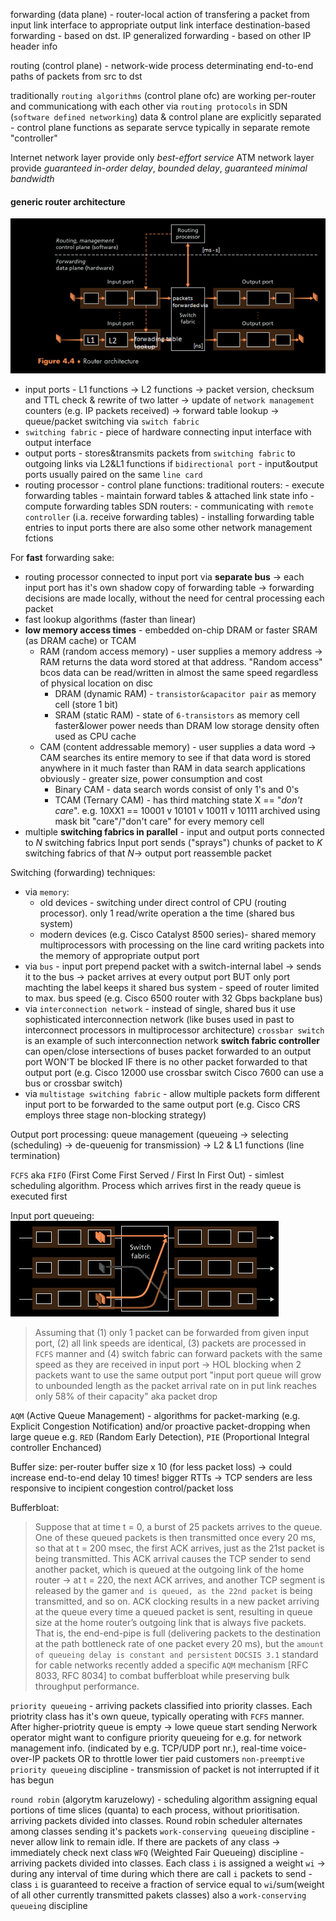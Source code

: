 forwarding (data plane) - router-local action of transfering a packet from input link interface to appropriate output link interface
	destination-based forwarding - based on dst. IP
	generalized forwarding - based on other IP header info

routing (control plane) - network-wide process determinating end-to-end paths of packets from src to dst

traditionally `routing algorithms` (control plane ofc) are working per-router and communicationg with each other via `routing protocols`
in SDN (`software defined networking`) data & control plane are explicitly separated - control plane functions as separate servce typically in separate remote "controller"

Internet network layer provide only *best-effort service*
ATM network layer provide *guaranteed in-order delay*, *bounded delay*, *guaranteed minimal bandwidth*

#### generic router architecture

![forwarding router](./img/forwarding_router.png)
- input ports - L1 functions -> L2 functions -> packet version, checksum and TTL check & rewrite of two latter -> update of `network management` counters (e.g. IP packets received) -> forward table lookup -> queue/packet switching via `switch fabric`
- `switching fabric` - piece of hardware connecting input interface with output interface
- output ports - stores&transmits packets from `switching fabric` to outgoing links via L2&L1 functions
  if `bidirectional port` - input&output ports usually paired on the same `line card`
- routing processor - control plane functions:
	  traditional routers:
		  - execute forwarding tables
		  - maintain forward tables & attached link state info
		  - compute forwarding tables
	  SDN routers:
		  - communicating with `remote controller` (i.a. receive forwarding tables)
		  - installing forwarding table entries to input ports
there are also some other network management fctions

For **fast** forwarding sake:
- routing processor connected to input port via **separate bus** -> each input port has it's own shadow copy of forwarding table -> forwarding decisions are made locally, without the need for central processing each packet
- fast lookup algorithms (faster than linear)
- **low memory access times** - embedded on-chip DRAM or faster SRAM (as DRAM cache) or TCAM
	-  RAM (random access memory) - user supplies a memory address -> RAM returns the data word stored at that address.
		  "Random access" bcos data can be read/written in almost the same speed regardless of physical location on disc
		- DRAM (dynamic RAM) - `transistor&capacitor pair` as memory cell (store 1 bit)
		- SRAM (static RAM) - state of `6-transistors` as memory cell
			  faster&lower power needs than DRAM
			  low storage density
			  often used as CPU cache
	- CAM (content addressable memory) - user supplies a data word -> CAM searches its entire memory to see if that data word is stored anywhere in it
		  much faster than RAM in data search applications
		  obviously - greater size, power consumption and cost
		- Binary CAM - data search words consist of only 1's and 0's
		- TCAM (Ternary CAM) - has third matching state X == "*don't care*".
			  e.g. 10XX1 == 10001 v 10101 v 10011 v 10111
			  archived using mask bit "care"/"don't care" for every memory cell
- multiple **switching fabrics in parallel** - input and output ports connected to *N* switching fabrics
  Input port sends ("sprays") chunks of packet to *K* switching fabrics of that *N*-> output port reassemble packet

Switching (forwarding) techniques:
- via `memory`:
	- old devices - switching under direct control of CPU (routing processor).
	  only 1 read/write operation a the time (shared bus system)
	- modern devices (e.g. Cisco Catalyst 8500 series)- shared memory multiprocessors with processing on the line card writing packets into the memory of appropriate output port
- via `bus` - input port prepend packet with a switch-internal label -> sends it to the bus -> packet arrives at every output port BUT only port machting the label keeps it
  shared bus system - speed of router limited to max. bus speed
  (e.g. Cisco 6500 router with 32 Gbps backplane bus)
- via `interconnection network` - instead of single, shared bus it use sophisticated interconnection network (like buses used in past to interconnect processors in multiprocessor architecture)
  `crossbar switch` is an example of such interconnection network
  **switch fabric controller** can open/close intersections of buses
	  packet forwarded to an output port WON'T be blocked IF there is no other packet forwarded to that output port
(e.g. Cisco 12000 use crossbar switch
Cisco 7600 can use a bus or crossbar switch)
- via `multistage switching fabric` - allow multiple packets form different input port to be forwarded to the same output port
  (e.g. Cisco CRS employs three stage non-blocking strategy)

Output port processing:
queue management (queueing -> selecting (scheduling) -> de-queuenig for transmission) -> L2 & L1 functions (line termination)

`FCFS` aka `FIFO` (First Come First Served / First In First Out) - simlest scheduling algorithm. Process which arrives first in the ready queue is executed first

Input port queueing:
![input port queue](./img/input_queue.png)
>Assuming that (1) only 1 packet can be forwarded from given input port,  (2) all link speeds are identical, (3) packets are processed in `FCFS` manner and (4) switch fabric can forward packets with the same speed as they are received in input port -> HOL blocking when 2 packets want to use the same output port
 "input port queue will grow to unbounded length as the packet arrival rate on in put link reaches only 58% of their capacity" aka packet drop

`AQM` (Active Queue Management) - algorithms for packet-marking (e.g. Explicit Congestion Notification) and/or proactive packet-dropping when large queue
e.g. `RED` (Random Early Detection), `PIE` (Proportional Integral controller Enchanced)

Buffer size:
per-router buffer size x 10 (for less packet loss) -> could increase end-to-end delay 10 times!
bigger RTTs -> TCP senders are less responsive to incipient congestion control/packet loss

Bufferbloat:
> Suppose that at time t = 0, a burst of 25 packets arrives to the queue.
> One of these queued packets is then transmitted once every 20 ms, so that  at t = 200 msec, the first ACK arrives, just as the 21st packet is being transmitted.
> This ACK arrival causes the TCP sender to send another packet, which is queued at the outgoing link of the home router -> at t = 220, the next ACK arrives, and another TCP segment is released by the gamer `and is queued, as the 22nd packet` is being transmitted, and so on.
> ACK clocking results in a new packet arriving at the queue every time a queued packet is sent, resulting in queue size at the home router’s outgoing link that is always five packets.
> That is, the end-end-pipe is full (delivering packets to the destination at the path bottleneck rate of one packet every 20 ms), but the `amount of queueing delay is constant and persistent`
> `DOCSIS 3.1` standard for cable networks recently added a specific `AQM` mechanism [RFC 8033, RFC 8034] to combat bufferbloat while preserving bulk throughput performance.

`priority queueing` - arriving packets classified into priority classes. Each priotrity class has it's own queue, typically operating with `FCFS` manner. After higher-priotrity queue is empty -> lowe queue start sending
Nerwork operator might want to configure priority queueing for e.g. for network management info. (indicated by e.g. TCP/UDP port nr.), real-time voice-over-IP packets OR to throttle lower tier paid customers
`non-preemptive priority queueing` discipline - transmission of packet is not interrupted if it has begun

`round robin` (algorytm karuzelowy) - scheduling algorithm assigning equal portions of time slices (quanta) to each process, without prioritisation.
arriving packets divided into classes. Round robin scheduler alternates among classes sending it's packets
`work-conserving queueing` discipline - never allow link to remain idle. If there are packets of any class -> immediately check next class
`WFQ` (Weighted Fair Queueing) discipline - arriving packets divided into classes.
Each class `i` is assigned a weight `wi` -> during any interval of time during which there are call `i` packets to send - class `i` is guaranteed to receive a fraction of service equal to `wi`/sum(weight of all other currently transmitted pakets classes)
also a `work-conserving queueing` discipline